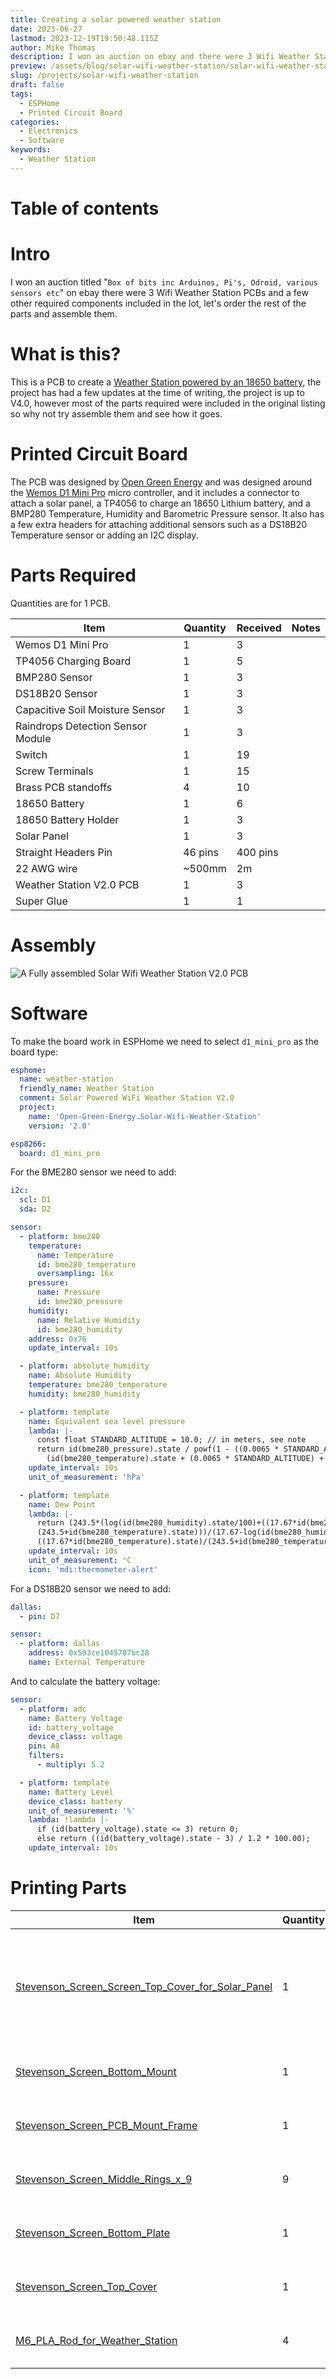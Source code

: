 ```yaml
---
title: Creating a solar powered weather station
date: 2023-06-27
lastmod: 2023-12-19T19:50:48.115Z
author: Mike Thomas
description: I won an auction on ebay and there were 3 Wifi Weather Station PCBs and some other components in the lot, let's order the rest of the parts and assemble them.
preview: /assets/blog/solar-wifi-weather-station/solar-wifi-weather-station-hero.jpg
slug: /projects/solar-wifi-weather-station
draft: false
tags:
  - ESPHome
  - Printed Circuit Board
categories:
  - Electronics
  - Software
keywords:
  - Weather Station
---
```


# Table of contents

# Intro

I won an auction titled "`Box of bits inc Arduinos, Pi's, Odroid, various sensors etc`" on ebay there were 3 Wifi Weather Station PCBs and a few other required components included in the lot, let's order the rest of the parts and assemble them.

# What is this?

This is a PCB to create a [Weather Station powered by an 18650 battery](https://www.instructables.com/Solar-Powered-WiFi-Weather-Station-V20), the project has had a few updates at the time of writing, the project is up to V4.0, however most of the parts required were included in the original listing so why not try assemble them and see how it goes.

# Printed Circuit Board

The PCB was designed by [Open Green Energy](https://www.instructables.com/member/opengreenenergy) and was designed around the [Wemos D1 Mini Pro](https://www.wemos.cc/en/latest/d1/d1_mini_pro.html) micro controller, and it includes a connector to attach a solar panel, a TP4056 to charge an 18650 Lithium battery, and a BMP280 Temperature, Humidity and Barometric Pressure sensor. It also has a few extra headers for attaching additional sensors such as a DS18B20 Temperature sensor or adding an I2C display.

# Parts Required

Quantities are for 1 PCB.

| Item                              | Quantity | Received | Notes |
| --------------------------------- | -------- | -------- | ----- |
| Wemos D1 Mini Pro                 | 1        | 3        |       |
| TP4056 Charging Board             | 1        | 5        |       |
| BMP280 Sensor                     | 1        | 3        |       |
| DS18B20 Sensor                    | 1        | 3        |       |
| Capacitive Soil Moisture Sensor   | 1        | 3        |       |
| Raindrops Detection Sensor Module | 1        | 3        |       |
| Switch                            | 1        | 19       |       |
| Screw Terminals                   | 1        | 15       |       |
| Brass PCB standoffs               | 4        | 10       |       |
| 18650 Battery                     | 1        | 6        |       |
| 18650 Battery Holder              | 1        | 3        |       |
| Solar Panel                       | 1        | 3        |       |
| Straight Headers Pin              | 46 pins  | 400 pins |       |
| 22 AWG wire                       | ~500mm   | 2m       |       |
| Weather Station V2.0 PCB          | 1        | 3        |       |
| Super Glue                        | 1        | 1        |       |

# Assembly

![A Fully assembled Solar Wifi Weather Station V2.0 PCB](/assets/blog/solar-wifi-weather-station/solar-wifi-weather-station-assembled.jpg)

# Software

To make the board work in ESPHome we need to select `d1_mini_pro` as the board type:

```yaml
esphome:
  name: weather-station
  friendly_name: Weather Station
  comment: Solar Powered WiFi Weather Station V2.0
  project:
    name: 'Open-Green-Energy.Solar-Wifi-Weather-Station'
    version: '2.0'

esp8266:
  board: d1_mini_pro
```

For the BME280 sensor we need to add:

```yaml
i2c:
  scl: D1
  sda: D2

sensor:
  - platform: bme280
    temperature:
      name: Temperature
      id: bme280_temperature
      oversampling: 16x
    pressure:
      name: Pressure
      id: bme280_pressure
    humidity:
      name: Relative Humidity
      id: bme280_humidity
    address: 0x76
    update_interval: 10s

  - platform: absolute_humidity
    name: Absolute Humidity
    temperature: bme280_temperature
    humidity: bme280_humidity

  - platform: template
    name: Equivalent sea level pressure
    lambda: |-
      const float STANDARD_ALTITUDE = 10.0; // in meters, see note
      return id(bme280_pressure).state / powf(1 - ((0.0065 * STANDARD_ALTITUDE) /
        (id(bme280_temperature).state + (0.0065 * STANDARD_ALTITUDE) + 273.15)), 5.257); // in hPa
    update_interval: 10s
    unit_of_measurement: 'hPa'

  - platform: template
    name: Dew Point
    lambda: |-
      return (243.5*(log(id(bme280_humidity).state/100)+((17.67*id(bme280_temperature).state)/
      (243.5+id(bme280_temperature).state)))/(17.67-log(id(bme280_humidity).state/100)-
      ((17.67*id(bme280_temperature).state)/(243.5+id(bme280_temperature).state))));
    update_interval: 10s
    unit_of_measurement: °C
    icon: 'mdi:thermometer-alert'
```

For a DS18B20 sensor we need to add:

```yaml
dallas:
  - pin: D7

sensor:
  - platform: dallas
    address: 0x593ce1045707bc28
    name: External Temperature
```

And to calculate the battery voltage:

```yaml
sensor:
  - platform: adc
    name: Battery Voltage
    id: battery_voltage
    device_class: voltage
    pin: A0
    filters:
      - multiply: 5.2

  - platform: template
    name: Battery Level
    device_class: battery
    unit_of_measurement: '%'
    lambda: !lambda |-
      if (id(battery_voltage).state <= 3) return 0;
      else return ((id(battery_voltage).state - 3) / 1.2 * 100.00);
    update_interval: 10s
```

# Printing Parts

| Item                                                                                                 | Quantity | Material                                                       | Printed | Notes                                                      |
| ---------------------------------------------------------------------------------------------------- | -------- | -------------------------------------------------------------- | :-----: | ---------------------------------------------------------- |
| [Stevenson_Screen_Screen_Top_Cover_for_Solar_Panel](https://www.thingiverse.com/thing:3615016/files) | 1        | [eSun ABS+ (Cold White)](printer-filament#esun-abs-cold-white) |   :x:   | May need to be modified to fit different sized solar panel |
| [Stevenson_Screen_Bottom_Mount](https://www.thingiverse.com/thing:3615016/files)                     | 1        | [eSun ABS+ (Cold White)](printer-filament#esun-abs-cold-white) |   :x:   |                                                            |
| [Stevenson_Screen_PCB_Mount_Frame](https://www.thingiverse.com/thing:3615016/files)                  | 1        | [eSun ABS+ (Cold White)](printer-filament#esun-abs-cold-white) |   :x:   |                                                            |
| [Stevenson_Screen_Middle_Rings_x_9](https://www.thingiverse.com/thing:3615016/files)                 | 9        | [eSun ABS+ (Cold White)](printer-filament#esun-abs-cold-white) |   :x:   |                                                            |
| [Stevenson_Screen_Bottom_Plate](https://www.thingiverse.com/thing:3615016/files)                     | 1        | [eSun ABS+ (Cold White)](printer-filament#esun-abs-cold-white) |   :x:   |                                                            |
| [Stevenson_Screen_Top_Cover](https://www.thingiverse.com/thing:3615016/files)                        | 1        | [eSun ABS+ (Cold White)](printer-filament#esun-abs-cold-white) |   :x:   |                                                            |
| [M6_PLA_Rod_for_Weather_Station](https://www.thingiverse.com/thing:3615016/files)                    | 4        | [eSun ABS+ (Cold White)](printer-filament#esun-abs-cold-white) |   :x:   |                                                            |
